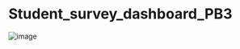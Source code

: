 # Student_survey_dashboard_PB3

![image](https://github.com/karii-07/Student_survey_dashboard_PB3/assets/68306418/f150c46a-700e-4537-b3be-0156c0b5a595)
